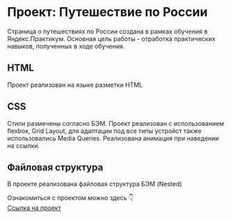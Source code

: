 # Проект: Путешествие по России

Страница о путешествиях по России создана в рамках обучения в Яндекс.Практикум.
Основная цель работы - отработка практических навыков, полученных в ходе обучения. 


## HTML

Проект реализован на языке разметки HTML

## CSS

Стили размечены согласно БЭМ. Проект реализован с использованием flexbox, Grid Layout, 
для адаптации под все типы устройст также использовались Media Queries. Реализована анимация при наведении на ссылки.


## Файловая структура

В проекте реализована файловая структура БЭМ (Nested)

Ознакомиться с проектом можно здесь 👇  
[Ссылка на проект ](https://ryabtseva-ekaterina.github.io/russian-travel/index.html)
